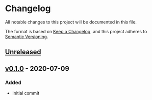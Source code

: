 # Changelog
All notable changes to this project will be documented in this file.

The format is based on [Keep a Changelog](https://keepachangelog.com/en/1.0.0/),
and this project adheres to [Semantic Versioning](https://semver.org/spec/v2.0.0.html).

## [Unreleased]

## [v0.1.0] - 2020-07-09
### Added
- Initial commit

[Unreleased]: https://github.com/PaytmLabs/docker-custom-aws-cli/compare/v0.1.0...HEAD
[v0.1.0]: https://github.com/PaytmLabs/docker-custom-aws-cli/releases/tag/v0.1.0


